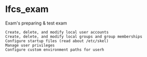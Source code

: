 # lfcs_exam
Exam's preparing &amp; test exam

    Create, delete, and modify local user accounts
    Create, delete, and modify local groups and group memberships
    Configure startup files (read about /etc/skel)
    Manage user privileges
    Configure custom environment paths for userh
